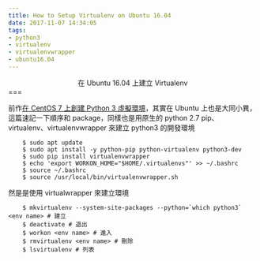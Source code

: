 ```yaml
---
title: How to Setup Virtualenv on Ubuntu 16.04
date: 2017-11-07 14:34:05
tags:
- python3
- virtualenv
- virtualenvwrapper
- ubuntu16.04
---
```

<center>在 Ubuntu 16.04 上建立 Virtualenv</center>
===
<br>

前作[在 CentOS 7 上創建 Python 3 虛擬環境](https://wyde.github.io/2017/10/30/Setting-up-Python-3-Virtual-Environment-on-CentOS-7/#more)，其實在 Ubuntu 上也是大同小異，這篇速記一下順序和 package，同樣也是用原生的 python 2.7 pip、virtualenv、virtualenvwrapper 來建立 python3 的開發環境

```
    $ sudo apt update
    $ sudo apt install -y python-pip python-virtualenv python3-dev
    $ sudo pip install virtualenvwrapper
    $ echo 'export WORKON_HOME="$HOME/.virtualenvs"' >> ~/.bashrc
    $ source ~/.bashrc
    $ source /usr/local/bin/virtualenvwrapper.sh
```

然是是使用 virtualwrapper 來建立環境
```
    $ mkvirtualenv --system-site-packages --python=`which python3` <env name> # 建立
    $ deactivate # 退出
    $ workon <env name> # 進入
    $ rmvirtualenv <env name> # 刪除
    $ lsvirtualenv # 列表
```
